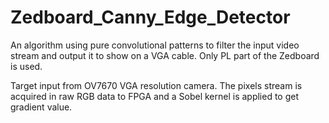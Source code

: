 # Zedboard_Canny_Edge_Detector
An algorithm using pure convolutional patterns to filter the input video stream and output it to show on a VGA cable. Only PL part of the Zedboard is used.

Target input from OV7670 VGA resolution camera.
The pixels stream is acquired in raw RGB data to FPGA and a Sobel kernel is applied to get gradient value.
